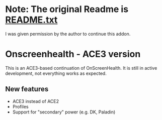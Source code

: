 # Note: The original Readme is [README.txt](README.TXT)

I was given permission by the author to continue this addon.

# Onscreenhealth - ACE3 version

This is an ACE3-based continuation of OnScreenHealth. It is still in active development, not everything works as expected.

## New features

- ACE3 instead of ACE2
- Profiles
- Support for "secondary" power (e.g. DK, Paladin)

